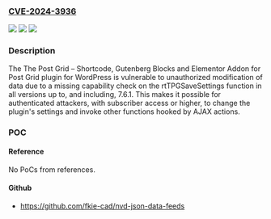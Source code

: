 ### [CVE-2024-3936](https://cve.mitre.org/cgi-bin/cvename.cgi?name=CVE-2024-3936)
![](https://img.shields.io/static/v1?label=Product&message=The%20Post%20Grid%20%E2%80%93%20Shortcode%2C%20Gutenberg%20Blocks%20and%20Elementor%20Addon%20for%20Post%20Grid&color=blue)
![](https://img.shields.io/static/v1?label=Version&message=*%3C%3D%207.6.1%20&color=brighgreen)
![](https://img.shields.io/static/v1?label=Vulnerability&message=CWE-862%20Missing%20Authorization&color=brighgreen)

### Description

The The Post Grid – Shortcode, Gutenberg Blocks and Elementor Addon for Post Grid plugin for WordPress is vulnerable to unauthorized modification of data due to a missing capability check on the rtTPGSaveSettings function in all versions up to, and including, 7.6.1. This makes it possible for authenticated attackers, with subscriber access or higher, to change the plugin's settings and invoke other functions hooked by AJAX actions.

### POC

#### Reference
No PoCs from references.

#### Github
- https://github.com/fkie-cad/nvd-json-data-feeds

